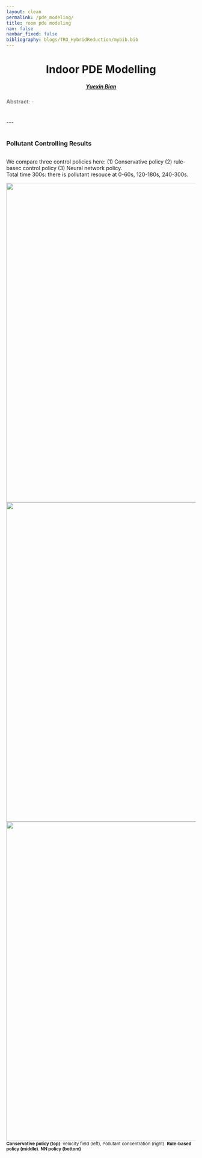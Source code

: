 ```yaml
---
layout: clean
permalink: /pde_modeling/
title: room pde modeling
nav: false
navbar_fixed: false
bibliography: blogs/TRO_HybridReduction/mybib.bib
---
```







<center>
  <h1>
  <strong>Indoor PDE Modelling</strong>
</h1>
</center>

<p style="margin-bottom:0.5cm; margin-left: 1.5cm"> </p>

<center>
<h5>
<a href="https://alwaysbyx.github.io/" target="_blank">Yuexin Bian</a>
</h5>
</center>


<!-- 
<p style="margin-bottom:1.0cm; margin-left: 1.5cm"> </p>

<center>
<h5>
<a href="https://github.com/wanxinjin/Task-Driven-Hybrid-Reduction" target="_blank">
<img src="../blogs/TRO_HybridReduction/figures/github.png" width="35" target="_blank">&nbsp;
Code (Github)</a>
&nbsp;&nbsp;&nbsp;&nbsp;&nbsp;&nbsp;&nbsp;
<a href="https://arxiv.org/abs/2211.16657" target="_blank">
<img src="../blogs/TRO_HybridReduction/figures/arxiv.png" width="60" target="_blank"> &nbsp;
Paper (Arxiv)</a>
</h5>
</center>

<p style="margin-bottom:1.0cm; margin-left: 1.5cm"> </p>

 -->



<p style="color:#828282;">
<b>Abstract</b>: -
</p>




<p style="margin-bottom:1.0cm; margin-left: 1.5cm"> </p>
---
<p style="margin-bottom:1.0cm; margin-left: 1.5cm"> </p>


### **Pollutant Controlling Results**

<p style="margin-bottom:0.8cm; margin-left: 1.5cm"> </p>


We compare three control policies here: (1) Conservative policy (2) rule-basec control policy (3) Neural network policy. <br>
Total time 300s: there is pollutant resouce at 0-60s, 120-180s, 240-300s.
<center>
  <img src="../blogs/pde_modeling/figures/conservative.gif"  width="850"  align="centering" hspace="0" vspace=0 />
  <img src="../blogs/pde_modeling/figures/rule.gif"  width="850"  align="centering" hspace="0" vspace=0 />
  <img src="../blogs/pde_modeling/figures/nn.gif"  width="850"  align="centering" hspace="0" vspace=0 />
</center>
<sub>
  <b>Conservative policy (top)</b>: velocity field (left), Pollutant concentration (right). <b>Rule-based policy (middle)</b>. <b>NN policy (bottom)</b>
</sub>

<p style="margin-bottom:0.2cm; margin-left: 1.5cm"> </p>





<p style="margin-bottom:0.8cm; margin-left: 1.5cm"> </p>



